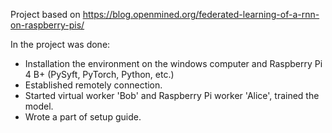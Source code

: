 Project based on https://blog.openmined.org/federated-learning-of-a-rnn-on-raspberry-pis/

In the project was done:
- Installation the environment on the windows computer and Raspberry Pi 4 B+  (PySyft, PyTorch, Python, etc.)
- Established remotely connection.
- Started virtual worker 'Bob' and Raspberry Pi worker 'Alice', trained the model.
- Wrote a part of setup guide.

